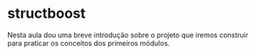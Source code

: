 # structboost
​Nesta aula dou uma breve introdução sobre o projeto que iremos construir para praticar os conceitos dos primeiros módulos.
